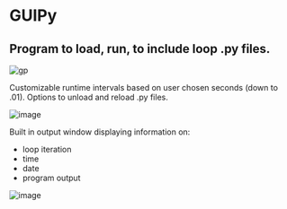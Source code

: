 # GUIPy
## Program to load, run, to include loop .py files.
![gp](https://github.com/Anthony-Hackman/GUIPy/assets/143662667/76206bb0-fdaf-48f1-9cfe-764bda14d402)

Customizable runtime intervals based on user chosen seconds (down to .01).
Options to unload and reload .py files.

![image](https://github.com/Anthony-Hackman/GUIPy/assets/143662667/dc5fde00-d590-4f15-be22-4eddfeadade4)

Built in output window displaying information on:
  - loop iteration
  - time
  - date
  - program output


![image](https://github.com/Anthony-Hackman/GUIPy/assets/143662667/30e169a1-a485-4ffe-8ee9-dd00e648ba9a)





